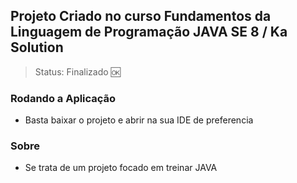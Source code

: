 ## Projeto Criado no curso Fundamentos da Linguagem de Programação JAVA SE 8 / Ka Solution
> Status: Finalizado 🆗

### Rodando a Aplicação

* Basta baixar o projeto e abrir na sua IDE de preferencia

### Sobre

* Se trata de um projeto focado em treinar JAVA
